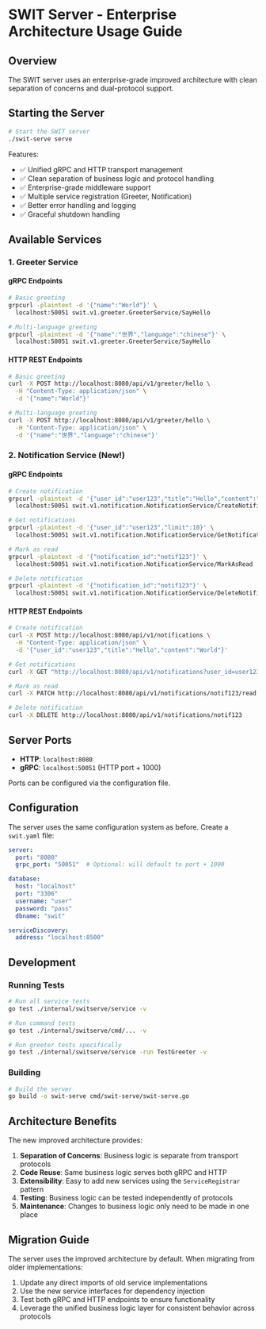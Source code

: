 # SWIT Server - Enterprise Architecture Usage Guide

## Overview

The SWIT server uses an enterprise-grade improved architecture with clean separation of concerns and dual-protocol support.

## Starting the Server

```bash
# Start the SWIT server
./swit-serve serve
```

Features:
- ✅ Unified gRPC and HTTP transport management
- ✅ Clean separation of business logic and protocol handling  
- ✅ Enterprise-grade middleware support
- ✅ Multiple service registration (Greeter, Notification)
- ✅ Better error handling and logging
- ✅ Graceful shutdown handling

## Available Services

### 1. Greeter Service

#### gRPC Endpoints
```bash
# Basic greeting
grpcurl -plaintext -d '{"name":"World"}' \
  localhost:50051 swit.v1.greeter.GreeterService/SayHello

# Multi-language greeting
grpcurl -plaintext -d '{"name":"世界","language":"chinese"}' \
  localhost:50051 swit.v1.greeter.GreeterService/SayHello
```

#### HTTP REST Endpoints
```bash
# Basic greeting
curl -X POST http://localhost:8080/api/v1/greeter/hello \
  -H "Content-Type: application/json" \
  -d '{"name":"World"}'

# Multi-language greeting
curl -X POST http://localhost:8080/api/v1/greeter/hello \
  -H "Content-Type: application/json" \
  -d '{"name":"世界","language":"chinese"}'
```

### 2. Notification Service (New!)

#### gRPC Endpoints
```bash
# Create notification
grpcurl -plaintext -d '{"user_id":"user123","title":"Hello","content":"World"}' \
  localhost:50051 swit.v1.notification.NotificationService/CreateNotification

# Get notifications
grpcurl -plaintext -d '{"user_id":"user123","limit":10}' \
  localhost:50051 swit.v1.notification.NotificationService/GetNotifications

# Mark as read
grpcurl -plaintext -d '{"notification_id":"notif123"}' \
  localhost:50051 swit.v1.notification.NotificationService/MarkAsRead

# Delete notification
grpcurl -plaintext -d '{"notification_id":"notif123"}' \
  localhost:50051 swit.v1.notification.NotificationService/DeleteNotification
```

#### HTTP REST Endpoints
```bash
# Create notification
curl -X POST http://localhost:8080/api/v1/notifications \
  -H "Content-Type: application/json" \
  -d '{"user_id":"user123","title":"Hello","content":"World"}'

# Get notifications
curl -X GET "http://localhost:8080/api/v1/notifications?user_id=user123&limit=10"

# Mark as read
curl -X PATCH http://localhost:8080/api/v1/notifications/notif123/read

# Delete notification
curl -X DELETE http://localhost:8080/api/v1/notifications/notif123
```

## Server Ports

- **HTTP**: `localhost:8080`
- **gRPC**: `localhost:50051` (HTTP port + 1000)

Ports can be configured via the configuration file.

## Configuration

The server uses the same configuration system as before. Create a `swit.yaml` file:

```yaml
server:
  port: "8080"
  grpc_port: "50051"  # Optional: will default to port + 1000

database:
  host: "localhost"
  port: "3306"
  username: "user"
  password: "pass"
  dbname: "swit"

serviceDiscovery:
  address: "localhost:8500"
```

## Development

### Running Tests
```bash
# Run all service tests
go test ./internal/switserve/service -v

# Run command tests  
go test ./internal/switserve/cmd/... -v

# Run greeter tests specifically
go test ./internal/switserve/service -run TestGreeter -v
```

### Building
```bash
# Build the server
go build -o swit-serve cmd/swit-serve/swit-serve.go
```

## Architecture Benefits

The new improved architecture provides:

1. **Separation of Concerns**: Business logic is separate from transport protocols
2. **Code Reuse**: Same business logic serves both gRPC and HTTP
3. **Extensibility**: Easy to add new services using the `ServiceRegistrar` pattern  
4. **Testing**: Business logic can be tested independently of protocols
5. **Maintenance**: Changes to business logic only need to be made in one place

## Migration Guide

The server uses the improved architecture by default. When migrating from older implementations:

1. Update any direct imports of old service implementations
2. Use the new service interfaces for dependency injection
3. Test both gRPC and HTTP endpoints to ensure functionality
4. Leverage the unified business logic layer for consistent behavior across protocols